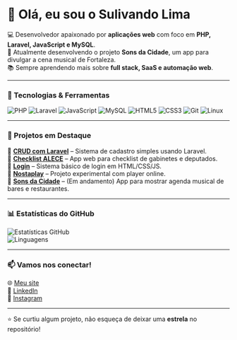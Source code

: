 # 👋 Olá, eu sou o Sulivando Lima  

💻 Desenvolvedor apaixonado por **aplicações web** com foco em **PHP, Laravel, JavaScript e MySQL**.  
🚀 Atualmente desenvolvendo o projeto **Sons da Cidade**, um app para divulgar a cena musical de Fortaleza.  
📚 Sempre aprendendo mais sobre **full stack, SaaS e automação web**.  

---

### 🚀 Tecnologias & Ferramentas

![PHP](https://img.shields.io/badge/PHP-777BB4?style=for-the-badge&logo=php&logoColor=white)
![Laravel](https://img.shields.io/badge/Laravel-FF2D20?style=for-the-badge&logo=laravel&logoColor=white)
![JavaScript](https://img.shields.io/badge/JavaScript-F7DF1E?style=for-the-badge&logo=javascript&logoColor=black)
![MySQL](https://img.shields.io/badge/MySQL-005C84?style=for-the-badge&logo=mysql&logoColor=white)
![HTML5](https://img.shields.io/badge/HTML5-E34F26?style=for-the-badge&logo=html5&logoColor=white)
![CSS3](https://img.shields.io/badge/CSS3-1572B6?style=for-the-badge&logo=css3&logoColor=white)
![Git](https://img.shields.io/badge/Git-F05032?style=for-the-badge&logo=git&logoColor=white)
![Linux](https://img.shields.io/badge/Linux-FCC624?style=for-the-badge&logo=linux&logoColor=black)

---

### 📌 Projetos em Destaque

🔹 [**CRUD com Laravel**](https://github.com/antonylima/crud-com-laravel) – Sistema de cadastro simples usando Laravel.  
🔹 [**Checklist ALECE**](https://github.com/antonylima/checklist-alece) – App web para checklist de gabinetes e deputados.  
🔹 [**Login**](https://github.com/antonylima/Login) – Sistema básico de login em HTML/CSS/JS.  
🔹 [**Nostaplay**](https://github.com/antonylima/nostaplay) – Projeto experimental com player online.  
🔹 [**Sons da Cidade**](https://github.com/antonylima) – (Em andamento) App para mostrar agenda musical de bares e restaurantes.  

---

### 📊 Estatísticas do GitHub  

![Estatísticas GitHub](https://github-readme-stats.vercel.app/api?username=antonylima&show_icons=true&theme=dracula)  
![Linguagens](https://github-readme-stats.vercel.app/api/top-langs/?username=antonylima&layout=compact&theme=dracula)

---

### 📫 Vamos nos conectar!  

🌐 [Meu site](https://sulivando.com.br)  
💼 [LinkedIn](https://linkedin.com/in/antonylima)  
📸 [Instagram](https://instagram.com/vandolima100)  

---
⭐ Se curtiu algum projeto, não esqueça de deixar uma **estrela** no repositório!
